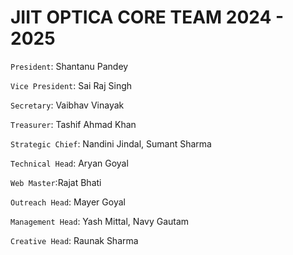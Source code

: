 # JIIT OPTICA CORE TEAM 2024 - 2025

<!-- ## 62 Heads -->

`President`: Shantanu Pandey
<br>

`Vice President`: Sai Raj Singh
<br>

`Secretary`: Vaibhav Vinayak
<br>

`Treasurer`: Tashif Ahmad Khan
<br>

`Strategic Chief`: Nandini  Jindal, Sumant Sharma
<br>

`Technical Head`: Aryan Goyal
<br>

`Web Master`:Rajat Bhati
<br>

`Outreach Head`: Mayer Goyal
<br>

`Management Head`: Yash Mittal, Navy Gautam
<br>

`Creative Head`: Raunak Sharma
<br>


<!-- ## 128 Heads

`President`: Manas Tripathi
<br>

`Management Head`: Pranav Bhargava
<br>

`Outreach Head`: Kriti Behl
<br> -->
